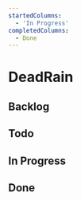 ```yaml
---
startedColumns:
  - 'In Progress'
completedColumns:
  - Done
---
```


# DeadRain

## Backlog

## Todo

## In Progress

## Done
